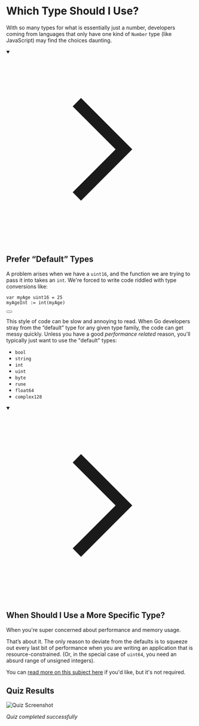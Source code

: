 <h1>Which Type Should I Use?</h1>
<p>With so many types for what is essentially just a number, developers coming from languages that only have one kind of <code>Number</code> type (like JavaScript) may find the choices daunting.</p>
<details open="">
<summary>

<svg class="details-icon" xmlns="http://www.w3.org/2000/svg" fill="none" viewBox="0 0 24 24" stroke-width="1.5" stroke="currentColor">
  <path d="m9 18 6-6-6-6"></path>
</svg>
<h2>Prefer “Default” Types</h2>
</summary>
<p>A problem arises when we have a <code>uint16</code>, and the function we are trying to pass it into takes an <code>int</code>. We're forced to write code riddled with type conversions like:</p>

<div style="position: relative; isolation: isolate;">
  <pre class="language-go" tabindex="0"><code class="language-go"><span class="token tag">var</span> myAge <span class="token builtin">uint16</span> <span class="token operator">=</span> <span class="token number">25</span>
myAgeInt <span class="token operator">:=</span> <span class="token function">int</span><span class="token punctuation">(</span>myAge<span class="token punctuation">)</span>
</code></pre>

  <button class="markdown-it-code-copy absolute right-2 top-2.5 z-10 m-1 h-6 w-6 cursor-pointer rounded bg-gray-950 text-gray-500 focus:outline-white hover:text-gray-200" data-clipboard-text="var myAge uint16 = 25
myAgeInt := int(myAge)" title="Copy to clipboard">
    <svg data-slot="icon" aria-hidden="true" fill="none" stroke-width="1.5" stroke="currentColor" viewBox="0 0 24 24" xmlns="http://www.w3.org/2000/svg">
      <rect width="8" height="4" x="8" y="2" rx="1" ry="1"></rect><path d="M16 4h2a2 2 0 0 1 2 2v14a2 2 0 0 1-2 2H6a2 2 0 0 1-2-2V6a2 2 0 0 1 2-2h2"></path>
  </svg>
  </button>
</div>
<p>This style of code can be slow and annoying to read. When Go developers stray from the “default” type for any given type family, the code can get messy quickly. Unless you have a good <em>performance related</em> reason, you'll typically just want to use the "default" types:</p>
<ul>
<li><code>bool</code></li>
<li><code>string</code></li>
<li><code>int</code></li>
<li><code>uint</code></li>
<li><code>byte</code></li>
<li><code>rune</code></li>
<li><code>float64</code></li>
<li><code>complex128</code></li>
</ul>
</details>
<details open="">
<summary>

<svg class="details-icon" xmlns="http://www.w3.org/2000/svg" fill="none" viewBox="0 0 24 24" stroke-width="1.5" stroke="currentColor">
  <path d="m9 18 6-6-6-6"></path>
</svg>
<h2>When Should I Use a More Specific Type?</h2>
</summary>
<p>When you're super concerned about performance and memory usage.</p>
<p>That’s about it. The only reason to deviate from the defaults is to squeeze out every last bit of performance when you are writing an application that is resource-constrained. (Or, in the special case of <code>uint64</code>, you need an absurd range of unsigned integers).</p>
<p>You can <a href="https://blog.boot.dev/golang/default-native-types-golang/" target="_blank" rel="noopener nofollow">read more on this subject here</a> if you'd like, but it's not required.</p>
</details>


## Quiz Results

![Quiz Screenshot](./CH1_Variables_L10_Which_Type_Should_I_Use?_quiz_result.png)

*Quiz completed successfully*